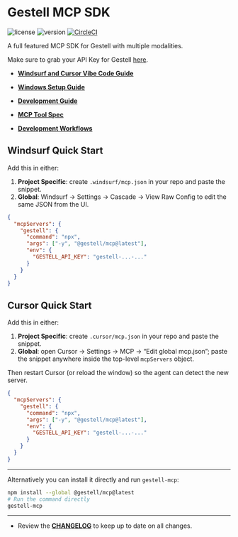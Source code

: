 # Gestell MCP SDK

![license](https://img.shields.io/badge/license-MIT-blue)
![version](https://img.shields.io/badge/version-1.2.0-blue)
[![CircleCI](https://dl.circleci.com/status-badge/img/circleci/7sUmZuDYQ6cd8WbCiCCnfR/HhgpL3FetZmz1eVLbATvDe/tree/master.svg?style=svg)](https://dl.circleci.com/status-badge/redirect/circleci/7sUmZuDYQ6cd8WbCiCCnfR/HhgpL3FetZmz1eVLbATvDe/tree/master)

A full featured MCP SDK for Gestell with multiple modalities.

Make sure to grab your API Key for Gestell [here](https://platform.gestell.ai).

- **[Windsurf and Cursor Vibe Code Guide](./docs/VIBE.md)**

- **[Windows Setup Guide](./docs/WINDOWS.md)**

- **[Development Guide](./docs/DEV.md)**

- **[MCP Tool Spec](./docs/SPEC.md)**

- **[Development Workflows](./docs/demos)**

## Windsurf Quick Start

Add this in either:

1. **Project Specific**: create `.windsurf/mcp.json` in your repo and paste the snippet.
2. **Global**: Windsurf → Settings → Cascade → View Raw Config to edit the same JSON from the UI.

```json
{
  "mcpServers": {
    "gestell": {
      "command": "npx",
      "args": ["-y", "@gestell/mcp@latest"],
      "env": {
        "GESTELL_API_KEY": "gestell-...-..."
      }
    }
  }
}
```

## Cursor Quick Start

Add this in either:

1. **Project Specific**: create `.cursor/mcp.json` in your repo and paste the snippet.
2. **Global**: open Cursor → Settings → MCP → “Edit global mcp.json”; paste the snippet anywhere inside the top-level `mcpServers` object.

Then restart Cursor (or reload the window) so the agent can detect the new server.

```json
{
  "mcpServers": {
    "gestell": {
      "command": "npx",
      "args": ["-y", "@gestell/mcp@latest"],
      "env": {
        "GESTELL_API_KEY": "gestell-...-..."
      }
    }
  }
}
```

---

Alternatively you can install it directly and run `gestell-mcp`:

```bash
npm install --global @gestell/mcp@latest
# Run the command directly
gestell-mcp
```

---

- Review the **[CHANGELOG](./docs/CHANGELOG.md)** to keep up to date on all changes.
